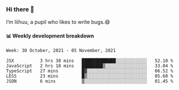 ### Hi there 👋
I’m liihuu, a pupil who likes to write bugs.😄


#### 📊 Weekly development breakdown
<!--START_SECTION:waka-->
```text
Week: 30 October, 2021 - 05 November, 2021

JSX          3 hrs 38 mins   █████████████░░░░░░░░░░░░   52.10 % 
JavaScript   2 hrs 18 mins   ████████▒░░░░░░░░░░░░░░░░   33.04 % 
TypeScript   27 mins         █▓░░░░░░░░░░░░░░░░░░░░░░░   06.52 % 
LESS         23 mins         █▒░░░░░░░░░░░░░░░░░░░░░░░   05.60 % 
JSON         6 mins          ▒░░░░░░░░░░░░░░░░░░░░░░░░   01.45 % 
```
<!--END_SECTION:waka-->

<!--
**liihuu/liihuu** is a ✨ _special_ ✨ repository because its `README.md` (this file) appears on your GitHub profile.

Here are some ideas to get you started:

- 🔭 I’m currently working on ...
- 🌱 I’m currently learning ...
- 👯 I’m looking to collaborate on ...
- 🤔 I’m looking for help with ...
- 💬 Ask me about ...
- 📫 How to reach me: ...
- 😄 Pronouns: ...
- ⚡ Fun fact: ...
-->
